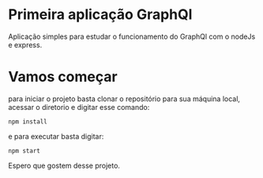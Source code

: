 # Primeira aplicação GraphQl
Aplicação simples para estudar o funcionamento do GraphQl com o nodeJs e express.   

# Vamos começar
para iniciar o projeto basta clonar o repositório para sua máquina local, acessar o diretorio e digitar esse comando:
```
npm install
```
e para executar basta digitar:
```
npm start
```

Espero que gostem desse projeto.